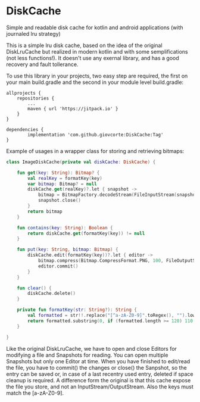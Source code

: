 # DiskCache
Simple and readable disk cache for kotlin and android applications (with journaled lru strategy)

This is a simple lru disk cache, based on the idea of the original DiskLruCache but realized in modern kotlin and with some semplifications (not less functions!). 
It doesn't use any exernal library, and has a good recovery and fault tollerance. 

To use this library in your projects, two easy step are required, the first on your main build.gradle and the second in your module level build.gradle:

    allprojects {
		repositories {
			...
			maven { url 'https://jitpack.io' }
		}
	}

    dependencies {
	        implementation 'com.github.giovcorte:DiskCache:Tag'
	}

Example of usages in a wrapper class for storing and retrieving bitmaps:

```kotlin
class ImageDiskCache(private val diskCache: DiskCache) {

    fun get(key: String): Bitmap? {
        val realKey = formatKey(key)
        var bitmap: Bitmap? = null
        diskCache.get(realKey)?.let { snapshot ->
            bitmap = BitmapFactory.decodeStream(FileInputStream(snapshot.file()))
            snapshot.close()
        }
        return bitmap
    }

    fun contains(key: String): Boolean {
        return diskCache.get(formatKey(key)) != null
    }

    fun put(key: String, bitmap: Bitmap) {
        diskCache.edit(formatKey(key))?.let { editor ->
            bitmap.compress(Bitmap.CompressFormat.PNG, 100, FileOutputStream(editor.file()))
            editor.commit()
        }
    }

    fun clear() {
        diskCache.delete()
    }

    private fun formatKey(str: String?): String {
        val formatted = str!!.replace("[^a-zA-Z0-9]".toRegex(), "").lowercase()
        return formatted.substring(0, if (formatted.length >= 120) 110 else formatted.length)
    }

}
```

Like the original DiskLruCache, we have to open and close Editors for modifying a file and Snapshots for reading. You can open multiple Snapshots but only one Editor at time.
When you have finished to edit/read the file, you have to commit() the changes or close() the Sanpshot, so the entry can be saved or, in case of a last recentry used entry, deleted if
space cleanup is required. A difference form the original is that this cache expose the file you store, and not an InputStream/OutputStream. Also the keys must match the
[a-zA-Z0-9].
